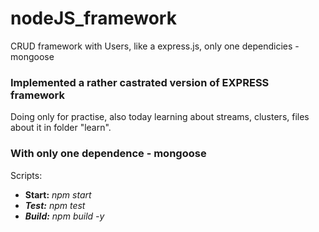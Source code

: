 # nodeJS_framework
CRUD framework with Users, like a express.js, only one dependicies - mongoose

<h3>Implemented a rather castrated version of EXPRESS framework</h3>

Doing only for practise, also today learning about streams, clusters, files about it in folder "learn".

<h3>With only one dependence - mongoose</h3>

Scripts:
<ul>
<li><b>Start:</b> <i>npm start
<li><b>Test:</b> <i>npm test
<li><b>Build:</b> <i>npm build -y
</ul>
